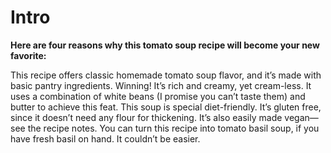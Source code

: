 # Intro
**Here are four reasons why this tomato soup recipe will become your new favorite:**

This recipe offers classic homemade tomato soup flavor, and it’s made with basic pantry ingredients. Winning!
It’s rich and creamy, yet cream-less. It uses a combination of white beans (I promise you can’t taste them) and butter to achieve this feat.
This soup is special diet-friendly. It’s gluten free, since it doesn’t need any flour for thickening. It’s also easily made vegan—see the recipe notes.
You can turn this recipe into tomato basil soup, if you have fresh basil on hand. It couldn’t be easier.